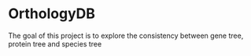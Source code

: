 # OrthologyDB
The goal of this project is to explore the consistency between gene tree, protein tree and species tree
